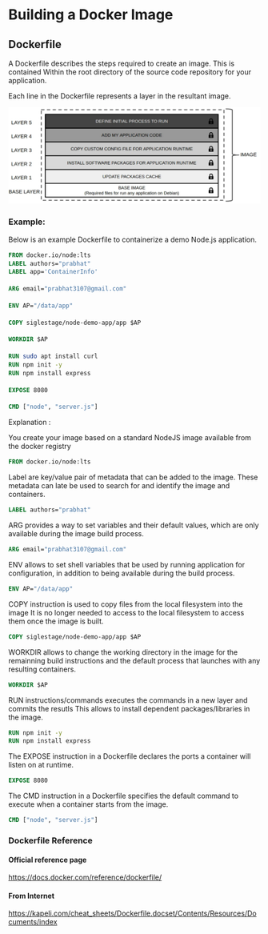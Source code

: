 # Building a Docker Image

## Dockerfile 
A Dockerfile describes the steps required to create an image. This is contained
Within the root directory of the source code repository for your application.

Each line in the Dockerfile represents a layer in the resultant image.

![img.png](pictures/img.png)
### Example:
Below is an example Dockerfile to containerize a demo Node.js application.

```dockerfile
FROM docker.io/node:lts
LABEL authors="prabhat"
LABEL app='ContainerInfo'

ARG email="prabhat3107@gmail.com"

ENV AP="/data/app"

COPY siglestage/node-demo-app/app $AP

WORKDIR $AP

RUN sudo apt install curl
RUN npm init -y
RUN npm install express

EXPOSE 8080

CMD ["node", "server.js"]
```




Explanation : 

You create your image based on a standard NodeJS image available from the docker registry

```dockerfile
FROM docker.io/node:lts
```
Label are key/value pair of metadata that can be added to the image. These metadata can late be
used to search for and identify the image and containers. 
```dockerfile
LABEL authors="prabhat"
```
ARG provides a way to set variables and their default values, which are only available during the image build process.
```dockerfile
ARG email="prabhat3107@gmail.com"
```
ENV allows to set shell variables that be used by running application for configuration, in addition to being available during the build process.
```dockerfile
ENV AP="/data/app"
```
COPY instruction is used to copy files from the local filesystem into the image 
It is no longer needed to access to the local filesystem to access them once the image is built.

```dockerfile
COPY siglestage/node-demo-app/app $AP
```
WORKDIR allows to change the working directory in the image for the remainning build instructions and the default 
process that launches with any resulting containers. 
```dockerfile
WORKDIR $AP
```
RUN instructions/commands executes the commands in a new layer and commits the resutls 
This allows to install dependent packages/libraries in the image. 
```dockerfile
RUN npm init -y
RUN npm install express
```
The EXPOSE instruction in a Dockerfile declares the ports a container will listen on at runtime.
```dockerfile
EXPOSE 8080
```
The CMD instruction in a Dockerfile specifies the default command to execute when a container starts from the image.
```dockerfile
CMD ["node", "server.js"]
```

### Dockerfile Reference
#### Official reference page
https://docs.docker.com/reference/dockerfile/
#### From Internet 
https://kapeli.com/cheat_sheets/Dockerfile.docset/Contents/Resources/Documents/index